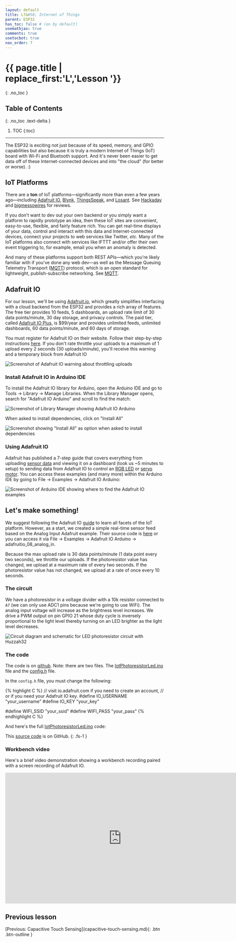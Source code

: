 ```yaml
---
layout: default
title: L7&#58; Internet of Things
parent: ESP32
has_toc: false # (on by default)
usemathjax: true
comments: true
usetocbot: true
nav_order: 7
---
```

# {{ page.title | replace_first:'L','Lesson '}}
{: .no_toc }

## Table of Contents
{: .no_toc .text-delta }

1. TOC
{:toc}
---

The ESP32 is exciting not just because of its speed, memory, and GPIO capabilities but also because it is truly a modern Internet of Things (IoT) board with Wi-Fi and Bluetooth support. And it's never been easier to get data off of these Internet-connected devices and into "the cloud" (for better or worse). :)

## IoT Platforms

There are a **ton** of IoT platforms—significantly more than even a few years ago—including [Adafruit IO](https://learn.adafruit.com/welcome-to-adafruit-io), [Blynk](https://blynk.io/), [ThingsSpeak](https://thingspeak.com/), and [Losant](https://www.losant.com/). See [Hackaday](https://hackaday.com/2017/10/31/review-iot-data-logging-services-with-mqtt/) and [bigmessowires](https://www.bigmessowires.com/2017/06/29/esp8266-freeboard-io-blynk-and-iot/) for reviews.

If you don't want to dev out your own backend or you simply want a platform to rapidly prototype an idea, then these IoT sites are convenient, easy-to-use, flexible, and fairly feature rich. You can get real-time displays of your data, control and interact with this data and Internet-connected devices, connect your projects to web services like Twitter, *etc.* Many of the IoT platforms also connect with services like IFTTT and/or offer their own event triggering to, for example, email you when an anomaly is detected.

And many of these platforms support both REST APIs—which you're likely familiar with if you've done any web dev—as well as the Message Queuing Telemetry Transport ([MQTT](https://en.wikipedia.org/wiki/MQTT)) protocol, which is an open standard for lightweight, publish-subscribe networking. See [MQTT](http://mqtt.org/).

## Adafruit IO

For our lesson, we'll be using [Adafruit.io](https://learn.adafruit.com/welcome-to-adafruit-io), which greatly simplifies interfacing with a cloud backend from the ESP32 and provides a rich array of features. The free tier provides 10 feeds, 5 dashboards, an upload rate limit of 30 data points/minute, 30 day storage, and privacy controls. The paid tier, called [Adafruit IO Plus,](https://io.adafruit.com/plus) is $99/year and provides unlimited feeds, unlimited dashboards, 60 data points/minute, and 60 days of storage.

You must register for Adafruit IO on their website. Follow their step-by-step instructions [here](https://learn.adafruit.com/welcome-to-adafruit-io/overview). If you don't rate throttle your uploads to a maximum of 1 upload every 2 seconds (30 uploads/minute), you'll receive this warning and a temporary block from Adafruit IO

![Screenshot of Adafruit IO warning about throttling uploads](assets/images/AdafruitIO_TemporaryBlockWarning.png)

### Install Adafruit IO in Arduino IDE

To install the Adafruit IO library for Arduino, open the Arduino IDE and go to Tools -> Library -> Manage Libraries. When the Library Manager opens, search for "Adafruit IO Arduino" and scroll to find the match:

![Screenshot of Library Manager showing Adafruit IO Arduino](assets/images/ArduinoIDE_InstallAdafruitIOLibrary.png)

When asked to install dependencies, click on "Install All"

![Screenshot showing "Install All" as option when asked to install dependencies](assets/images/ArduinoIDE_InstallAllAdafruitIODependencies.png)

### Using Adafruit IO

Adafruit has published a 7-step guide that covers everything from uploading [sensor data](https://learn.adafruit.com/adafruit-io-basics-analog-input) and viewing it on a dashboard (took us ~5 minutes to setup) to sending data from Adafruit IO to control an [RGB LED](https://learn.adafruit.com/adafruit-io-basics-color) or [servo motor](https://learn.adafruit.com/adafruit-io-basics-servo). You can access these examples (and many more) within the Arduino IDE by going to File -> Examples -> Adafruit IO Arduino:

![Screenshot of Arduino IDE showing where to find the Adafruit IO examples](assets/images/ArduinoIDE_ScreenshotOfAdafruitIOExamples.png)

## Let's make something!

We suggest following the Adafruit IO [guide](https://learn.adafruit.com/adafruit-io-basics-analog-input) to learn all facets of the IoT platform. However, as a start, we created a simple real-time sensor feed based on the Analog Input Adafruit example. Their source code is [here](https://github.com/adafruit/Adafruit_IO_Arduino/tree/master/examples/adafruitio_08_analog_in) or you can access it via File -> Examples -> Adafruit IO Arduino -> adafruitio_08_analog_in.

Because the max upload rate is 30 data points/minute (1 data point every two seconds), we throttle our uploads. If the photoresistor value has changed, we upload at a maximum rate of every two seconds. If the photoresistor value has not changed, we upload at a rate of once every 10 seconds.

### The circuit

We have a photoresistor in a voltage divider with a 10k resistor connected to `A7` (we can only use ADC1 pins because we're going to use WiFi). The analog input voltage will increase as the brightness level increases. We drive a PWM output on pin GPIO 21 whose duty cycle is inversely proportional to the light level thereby turning on an LED brighter as the light level decreases.

![Circuit diagram and schematic for LED photoresistor circuit with Huzzah32](assets/images/Huzzah32_Photoresistor_CircuitDiagramAndSchematic_Fritzing.png)

### The code

<!-- https://github.com/makeabilitylab/arduino/blob/master/ESP32/WiFi/IoTPhotoresistorLed/IoTPhotoresistorLed.ino -->

The code is on [github](https://github.com/makeabilitylab/arduino/tree/master/ESP32/WiFi/IoTPhotoresistorLed). Note: there are two files. The [IotPhotoresistorLed.ino](https://github.com/makeabilitylab/arduino/blob/master/ESP32/WiFi/IoTPhotoresistorLed/IoTPhotoresistorLed.ino) file and the [config.h](https://github.com/makeabilitylab/arduino/blob/master/ESP32/WiFi/IoTPhotoresistorLed/config.h) file. 

In the `config.h` file, you must change the following:

{% highlight C %}
// visit io.adafruit.com if you need to create an account,
// or if you need your Adafruit IO key.
#define IO_USERNAME "your_username"
#define IO_KEY "your_key"

#define WIFI_SSID "your_ssid"
#define WIFI_PASS "your_pass"
{% endhighlight C %}

And here's the full [IotPhotoresistorLed.ino](https://github.com/makeabilitylab/arduino/blob/master/ESP32/WiFi/IoTPhotoresistorLed/IoTPhotoresistorLed.ino) code:

<!-- gist-it is down, so now using emgithub -->
<!-- <script src="https://gist-it.appspot.com/https://github.com/makeabilitylab/arduino/blob/master/ESP32/WiFi/IoTPhotoresistorLed/IoTPhotoresistorLed.ino ?footer=minimal"></script> -->

<script src="https://emgithub.com/embed.js?target=https%3A%2F%2Fgithub.com%2Fmakeabilitylab%2Farduino%2Fblob%2Fmaster%2FESP32%2FWiFi%2FIoTPhotoresistorLed%2FIoTPhotoresistorLed.ino&style=github&showCopy=on"></script>

This [source code](https://github.com/makeabilitylab/arduino/blob/master/ESP32/WiFi/IoTPhotoresistorLed/IoTPhotoresistorLed.ino) is on GitHub.
{: .fs-1 }

### Workbench video

Here's a brief video demonstration showing a workbench recording paired with a screen recording of Adafruit IO.

<iframe width="736" height="414" src="https://www.youtube.com/embed/DgCFUHGSKSM" frameborder="0" allow="accelerometer; autoplay; encrypted-media; gyroscope; picture-in-picture" allowfullscreen></iframe>

## Previous lesson

<span class="fs-6">
[Previous: Capacitive Touch Sensing](capacitive-touch-sensing.md){: .btn .btn-outline }
</span>